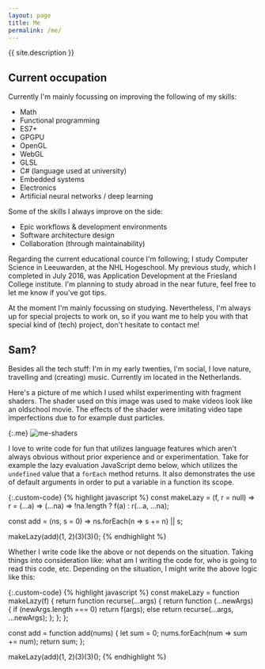 ```yaml
---
layout: page
title: Me
permalink: /me/
---
```




{{ site.description }}



## Current occupation

Currently I'm mainly focussing on improving the following of my skills:

- Math
- Functional programming
- ES7+
- GPGPU
- OpenGL
- WebGL
- GLSL
- C# (language used at university)
- Embedded systems
- Electronics
- Artificial neural networks / deep learning

Some of the skills I always improve on the side:

- Epic workflows & development environments
- Software architecture design
- Collaboration (through maintainability)

Regarding the current educational cource I'm following; I study Computer Science in Leeuwarden, at the NHL Hogeschool. My previous study, which I completed in July 2016, was Application Development at the Friesland College institute. I'm planning to study abroad in the near future, feel free to let me know if you've got tips.


At the moment I'm mainly focussing on studying. Nevertheless, I'm always up for special projects to work on, so if you want me to help you with that special kind of (tech) project, don't hesitate to contact me!

## Sam?

Besides all the tech stuff: I'm in my early twenties, I'm social, I love nature, travelling and (creating) music. Currently im located in the Netherlands.

Here's a picture of me which I used whilst experimenting with fragment shaders. The shader used on this image was used to make videos look like an oldschool movie. The effects of the shader were imitating video tape imperfections due to for example dust particles.

{:.me}
![me-shaders](/portfolio/assets/img/me-shaders.jpg)

I love to write code for fun that utilizes language features which aren't always obvious without prior experience and or experimentation. Take for example the lazy evaluation JavaScript demo below, which utilizes the `undefined` value that a `forEach` method returns. It also demonstrates the use of default arguments in order to put a variable in a function its scope.

{:.custom-code}
{% highlight javascript %}
const makeLazy = (f, r = null) =>
  r = (...a) => (...na) => !na.length ? f(a) : r(...a, ...na);
  
const add = (ns, s = 0) => ns.forEach(n => s += n) || s;

makeLazy(add)(1, 2)(3)(3)();
{% endhighlight %}

Whether I write code like the above or not depends on the situation. Taking things into consideration like: what am I writing the code for, who is going to read this code, etc. Depending on the situation, I might write the above logic like this:

{:.custom-code}
{% highlight javascript %}
const makeLazy = function makeLazy(f) {
  return function recurse(...args) {
    return function (...newArgs) {
      if (newArgs.length === 0)
        return f(args);
      else
        return recurse(...args, ...newArgs);
    };
  };
};

const add = function add(nums) {
  let sum = 0;
  nums.forEach(num => sum += num);
  return sum;
};

makeLazy(add)(1, 2)(3)(3)();
{% endhighlight %}
